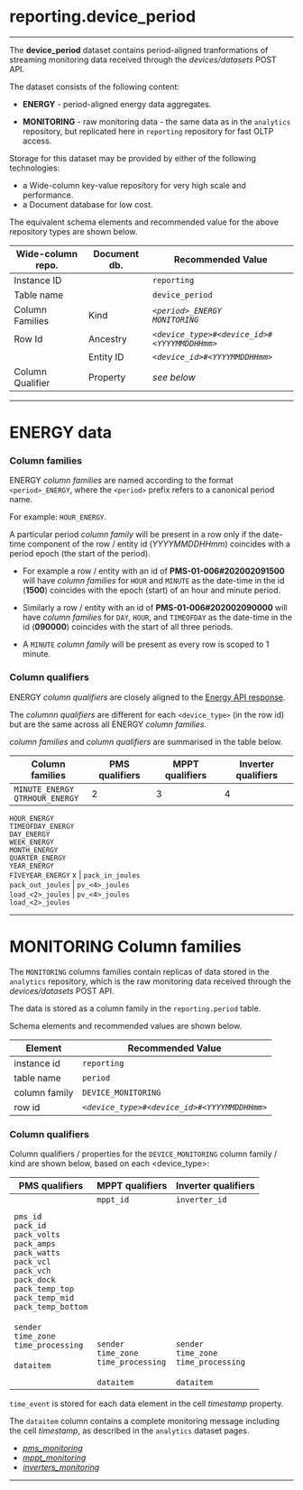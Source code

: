 
# reporting.device_period 
---

The **device_period** dataset contains period-aligned tranformations of streaming monitoring data received through the _devices/datasets_ POST API.

The dataset consists of the following content:

- **ENERGY** - period-aligned energy data aggregates.

- **MONITORING** - raw monitoring data - the same data as in the `analytics` repository, but replicated here in `reporting` repository for fast OLTP access.

Storage for this dataset may be provided by either of the following technologies:

- a Wide-column key-value repository for very high scale and performance.
- a Document database for low cost.

The equivalent schema elements and recommended value for the above repository types are shown below.

Wide-column repo.       | Document db.      | Recommended Value
---                     | ---               | ---
Instance ID             |                   | `reporting`
Table name              |                   | `device_period`
Column Families         | Kind              | _`<period>_ENERGY`<br>`MONITORING`_
Row Id                  | Ancestry          | _`<device_type>#<device_id>#<YYYYMMDDHHmm>`_
<i></i>                 | Entity ID         | _`<device_id>#<YYYYMMDDHHmm>`_
Column Qualifier        | Property          | _see below_


---

# ENERGY data

### Column families

ENERGY _column families_ are named according to the format `<period>_ENERGY`, where the `<period>` prefix refers to a canonical period name.

For example: `HOUR_ENERGY`.

A particular period _column family_ will be present in a row only if the date-time component of the row / entity id (_YYYYMMDDHHmm_) coincides with a period epoch (the start of the period).

- For example a row / entity with an id of **PMS-01-006#202002091500** will have _column families_ for `HOUR` and `MINUTE` as the date-time in the id (**1500**) coincides with the epoch (start) of an hour and minute period.

- Similarly a row / entity with an id of **PMS-01-006#202002090000** will have _column families_ for `DAY`, `HOUR`, and `TIMEOFDAY` as the date-time in the id (**090000**) coincides with the start of all three periods.

- A `MINUTE` _column family_ will be present as every row is scoped to 1 minute.

### Column qualifiers

ENERGY _column qualifiers_ are closely aligned to the [Energy API response](/docs/api.sundaya.monitored.equipment/0/c/Examples/GET/energy%20GET%20example).

The _columnn qualifiers_ are different for each `<device_type>` (in the row id) but are the same across all ENERGY _column families_. 

_column families_ and _column qualifiers_ are summarised in the table below.


Column families   | PMS qualifiers  | MPPT qualifiers   | Inverter qualifiers
---               | ---             | ---               | ---
`MINUTE_ENERGY`<br>`QTRHOUR_ENERGY`<br>               | 2             | 3               | 4


`HOUR_ENERGY`<br>`TIMEOFDAY_ENERGY`<br>`DAY_ENERGY`<br>`WEEK_ENERGY`<br>`MONTH_ENERGY`<br>`QUARTER_ENERGY`<br>`YEAR_ENERGY`<br>
`FIVEYEAR_ENERGY`
x | `pack_in_joules`<br>`pack_out_joules` | `pv_<4>_joules`<br>`load_<2>_joules` | `pv_<4>_joules`<br>`load_<2>_joules`

---

# MONITORING Column families 

The `MONITORING` columns families contain replicas of data stored in the `analytics` repository, which is the raw monitoring data received through the _devices/datasets_ POST API. 

The data is stored as a column family in the `reporting.period` table.

Schema elements and recommended values are shown below.

Element             | Recommended Value
---                 | ---
instance id         | `reporting`
table name          | `period`
column family       | `DEVICE_MONITORING`
row id              | _`<device_type>#<device_id>#<YYYYMMDDHHmm>`_


### Column qualifiers

Column qualifiers / properties for the `DEVICE_MONITORING` column family / kind are shown below, based on each <device_type>: 

PMS qualifiers  | MPPT qualifiers   | Inverter qualifiers
---             | ---               | ---   
`pms_id`<br>`pack_id`<br>`pack_volts`<br>`pack_amps`<br>`pack_watts`<br>`pack_vcl`<br>`pack_vch`<br>`pack_dock`<br>`pack_temp_top`<br>`pack_temp_mid`<br>`pack_temp_bottom`<br><br>`sender`<br>`time_zone`<br>`time_processing`<br><br>`dataitem` | `mppt_id`<br><br><br><br><br><br><br><br><br><br><br><br><br>`sender`<br>`time_zone`<br>`time_processing`<br><br>`dataitem` | `inverter_id`<br><br><br><br><br><br><br><br><br><br><br><br><br>`sender`<br>`time_zone`<br>`time_processing`<br><br>`dataitem`

`time_event` is stored for each data element in the cell _timestamp_ property.  

The `dataitem` column contains a complete monitoring message including the cell _timestamp_, as described in the `analytics` dataset pages.

- _[pms_monitoring](/docs/api.sundaya.monitored.equipment/0/c/Implementation/Datasets/analytics/pms_monitoring)_
- _[mppt_monitoring](/docs/api.sundaya.monitored.equipment/0/c/Implementation/Datasets/analytics/mppt_monitoring)_
- _[inverters_monitoring](/docs/api.sundaya.monitored.equipment/0/c/Implementation/Datasets/analytics/inverter_monitoring)_


--- 